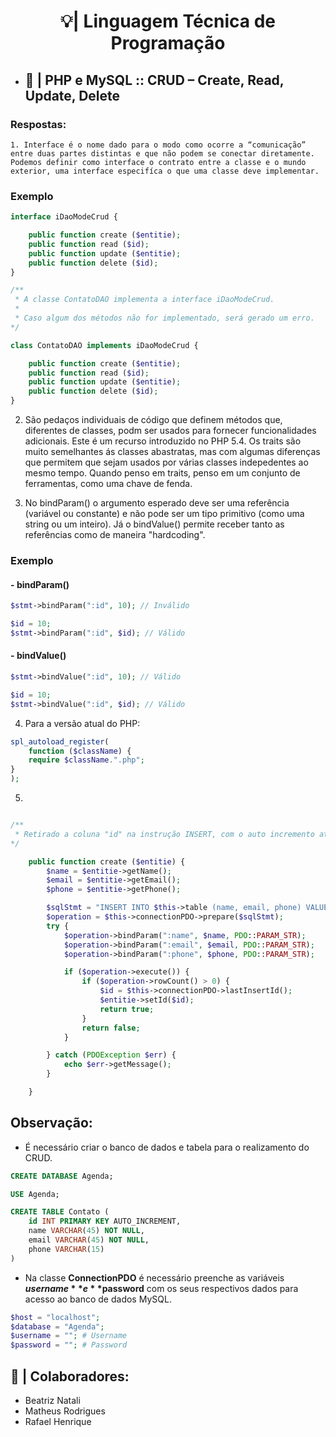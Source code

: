 <h1 align="center">💡| Linguagem Técnica de Programação</h1>

- ## 🐘 | PHP e MySQL :: CRUD – Create, Read, Update, Delete

### **Respostas:**

    1. Interface é o nome dado para o modo como ocorre a “comunicação” entre duas partes distintas e que não podem se conectar diretamente. Podemos definir como interface o contrato entre a classe e o mundo exterior, uma interface especifíca o que uma classe deve implementar.

### Exemplo

```php
interface iDaoModeCrud {

    public function create ($entitie);
    public function read ($id);
    public function update ($entitie);
    public function delete ($id);
}

/**
 * A classe ContatoDAO implementa a interface iDaoModeCrud.
 *
 * Caso algum dos métodos não for implementado, será gerado um erro.
*/

class ContatoDAO implements iDaoModeCrud {

    public function create ($entitie);
    public function read ($id);
    public function update ($entitie);
    public function delete ($id);
}
```

2. São pedaços individuais de código que definem métodos que, diferentes de classes, podm ser usados para fornecer funcionalidades adicionais. Este é um recurso introduzido no PHP 5.4.
   Os traits são muito semelhantes ás classes abastratas, mas com algumas diferenças que permitem que sejam usados por várias classes indepedentes ao mesmo tempo. Quando penso em traits, penso em um conjunto de ferramentas, como uma
   chave de fenda.

3. No bindParam() o argumento esperado deve ser uma referência (variável ou constante) e não pode ser um tipo primitivo (como uma string ou um inteiro). Já o bindValue() permite receber tanto as referências como de maneira "hardcoding".

### Exemplo

#### - **bindParam()**

```php
$stmt->bindParam(":id", 10); // Inválido
```

```php
$id = 10;
$stmt->bindParam(":id", $id); // Válido
```

#### - **bindValue()**

```php
$stmt->bindValue(":id", 10); // Válido
```

```php
$id = 10;
$stmt->bindValue(":id", $id); // Válido
```

4. Para a versão atual do PHP:

```php
spl_autoload_register(
    function ($className) {
    require $className.".php";
}
);
```

5.

```php

/**
 * Retirado a coluna "id" na instrução INSERT, com o auto incremento ativado não é necessário passar o valor da chave primária.
*/

    public function create ($entitie) {
        $name = $entitie->getName();
        $email = $entitie->getEmail();
        $phone = $entitie->getPhone();

        $sqlStmt = "INSERT INTO $this->table (name, email, phone) VALUES (:name, :email, :phone)";
        $operation = $this->connectionPDO->prepare($sqlStmt);
        try {
            $operation->bindParam(":name", $name, PDO::PARAM_STR);
            $operation->bindParam(":email", $email, PDO::PARAM_STR);
            $operation->bindParam(":phone", $phone, PDO::PARAM_STR);

            if ($operation->execute()) {
                if ($operation->rowCount() > 0) {
                    $id = $this->connectionPDO->lastInsertId();
                    $entitie->setId($id);
                    return true;
                }
                return false;
            }

        } catch (PDOException $err) {
            echo $err->getMessage();
        }

    }
```

## Observação:

- É necessário criar o banco de dados e tabela para o realizamento do CRUD.

```sql
CREATE DATABASE Agenda;

USE Agenda;

CREATE TABLE Contato (
    id INT PRIMARY KEY AUTO_INCREMENT,
    name VARCHAR(45) NOT NULL,
    email VARCHAR(45) NOT NULL,
    phone VARCHAR(15)
)
```

- Na classe **ConnectionPDO** é necessário preenche as variáveis **$username** e **$password** com os seus respectivos dados para acesso ao banco de dados MySQL.

```php
$host = "localhost";
$database = "Agenda";
$username = ""; # Username
$password = ""; # Password
```

## 🔰 | Colaboradores:

- Beatriz Natali
- Matheus Rodrigues
- Rafael Henrique
